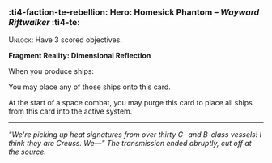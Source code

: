 ### :ti4-faction-te-rebellion: **Hero**: Homesick Phantom – _Wayward Riftwalker_ :ti4-te:

<span style="font-variant:small-caps;">Unlock</span>: Have 3 scored objectives.

**Fragment Reality: Dimensional Reflection**

When you produce ships:

You may place any of those ships onto this card.

At the start of a space combat, you may purge this card to place all ships from this card into the active system.

---

*"We're picking up heat signatures from over thirty C- and B-class vessels! I think they are Creuss. We—" The transmission ended abruptly, cut off at the source.*
